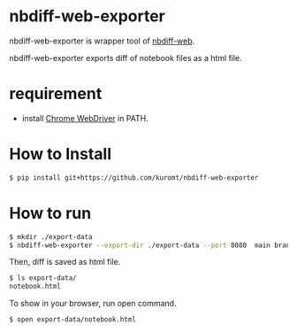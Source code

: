 # nbdiff-web-exporter

nbdiff-web-exporter is wrapper tool of [nbdiff-web](https://nbdime.readthedocs.io/en/latest/).

nbdiff-web-exporter exports diff of notebook files as a html file.

# requirement

- install [Chrome WebDriver](https://chromedriver.chromium.org/downloads) in PATH.

# How to Install

```bash
$ pip install git+https://github.com/kuromt/nbdiff-web-exporter
```

# How to run

```bash
$ mkdir ./export-data
$ nbdiff-web-exporter --export-dir ./export-data --port 8080  main branch1 data/notebook.ipynb 
```

Then, diff is saved as html file.

```bash
$ ls export-data/
notebook.html
```

To show in your browser, run open command.

```bash
$ open export-data/notebook.html 
```
